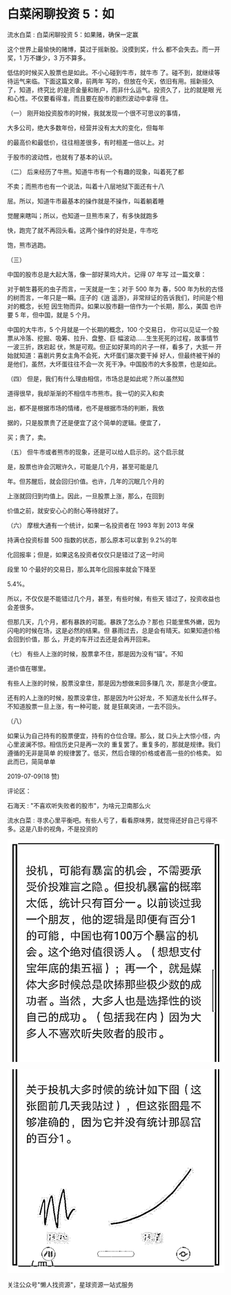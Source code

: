 # 白菜闲聊投资 5：如

流水白菜 : 白菜闲聊投资 5：如果赌，确保一定赢

这个世界上最愉快的赌博，莫过于摇新股。没摸到奖，什么 都不会失去。而一开奖，1 万不嫌少，3 万不算多。

低估的时候买入股票也是如此。不小心碰到牛市，就牛市 了。碰不到，就继续等待运气来临。下面这篇文章，前两年 写的，但放在今天，依旧有用。摇新摇久了，知道，终究比 的是资金量和账户，而非什么运气。投资久了，比的就是眼 光和心性。不仅要看得准，而且要在股市的剧烈波动中拿得 住。

（一） 刚开始投资股市的时候，我就发现一个很不可思议的事情，

大多公司，绝大多数年份，经营并没有太大的变化，但每年

的最高价和最低价，往往相差很多，有时相差一倍以上。对

于股市的波动性，也就有了基本的认识。

（二） 后来经历了牛熊。知道牛市有一个有趣的现象，叫着死了都

不卖；而熊市也有一个说法，叫着十八层地狱下面还有十八

层。所以，知道牛市最基本的操作就是不操作，叫着躺着睡

觉醒来瞎叫；所以，也知道一旦熊市来了，有多快就跑多

快，跑完了就不再回头看。这两个操作的好处是，牛市吃

饱，熊市逃跑。

（三）

中国的股市总是大起大落，像一部好莱坞大片。记得 07 年写 过一篇文章：

对于朝生暮死的虫子而言，一天就是一生；对于 500 年为 春，500 年为秋的古怪的树而言，一年只是一瞬。庄子的《逍 遥游》，非常辩证的告诉我们，时间是个相对的概念，长短 因生物而异。如果以股市翻一倍作为一个长期，那么，美国 也许要 5 年，但中国，就是 5 个月。

中国的大牛市，5 个月就是一个长期的概念，100 个交易日， 你可以见证一个股票从冷落、挖掘、吸筹、拉升、盘整、巨 幅波动……生生死死的过程，故事情节一波三折，跌宕起 伏，煞是可观。但正如好莱坞的片子一样，看多了，大抵一 开始就知道：喜剧片男女主角不会死，大坏蛋们屡次要干掉 好人，但最终被干掉的是他们，虽然，大坏蛋往往不会一次 死干净。中国股市的大多股票，也是如此。

（四） 但是，我们有什么理由相信，市场总是如此呢？所以虽然知

道得很早，我却渐渐的不相信牛市熊市。我一切的买入和卖

出，都不是根据市场的情绪，也不是根据市场的判断，我依

据的，只是股票贵了还是便宜了这个简单的逻辑。便宜了，

买；贵了，卖。

（五） 但牛市或者熊市的现象，还是可以给人启示的。这个启示就

是，股票也许会沉眠许久，可能是几个月，甚至可能是几

年。但苏醒后，就会回归价值。也许，几年的沉眠几个月的

上涨就回归到均值上。因此，一旦股票上涨，那么，在回到

价值之前，就安安心心的耐心等待就好了。

（六） 摩根大通有一个统计，如果一名投资者在 1993 年到 2013 年保

持满仓投资标普 500 指数的状态，那么原本可以拿到 9.2%的年

化回报率；但是，如果这名投资者仅仅只是错过了这一时间

段里 10 个最好的交易日，那么其年化回报率就会下降至

5.4%。

所以，不仅仅是不能错过几个月，甚至，有些时候，有些天 错过了，投资收益也会差很多。

但那几天，几个月，都有暴跌的可能。暴跌了怎么办？那也 只能里焦外嫩，因为闪电的时候在场，这是必然的结果。但 暴雨过去，总是会有晴天。如果知道价格会回到价值，那 么，开走的车开过去还是会再开回来。

（七） 有些人上涨的时候，股票拿不住，那是因为没有“锚”。不知

道价值在哪里。

有些人上涨的时候，股票没拿住，那是因为想做来回多赚几 次，那是贪小便宜。

还有的人上涨的时候，股票没拿住，那是因为叶公好龙，不 知道龙长什么样子。不知道股票一旦上涨，有一种可能，就 是狂飙突进，一去不回头。

（八）

如果认为自己持有的股票便宜，持有的仓位合理。那么，就 口头上大惊小怪，内心里波澜不惊。相信历史只是再一次的 重复罢了。重复多的，那就是规律。我们遵循的无非是简单 的规律罢了。低买，然后合理的价格或者高一些的价格卖。 如此而已，简简单单

2019-07-09(18 赞)

评论区：

石海天 : "不喜欢听失败者的股市"，为啥元卫南那么火

流水白菜 : 寻求心里平衡吧。有些人亏了，看看原味男，就觉得还好自己亏得不多。这是八卦的视角，不是投资的

![image](img/Image_317.png)

![image](img/Image_318.png)

关注公众号"懒人找资源"，星球资源一站式服务
